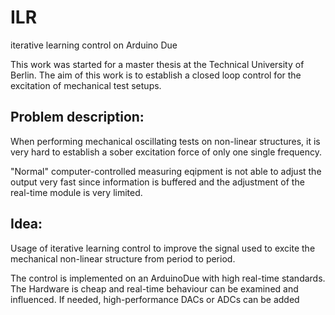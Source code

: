 # ILR
iterative learning control on Arduino Due

This work was started for a master thesis at the Technical University of Berlin.
The aim of this work is to establish a closed loop control for the excitation of mechanical test setups.

## Problem description:
When performing mechanical oscillating tests on non-linear structures, it is very hard to establish a 
sober excitation force of only one single frequency.

"Normal" computer-controlled measuring eqipment is not able to adjust the output very fast since information is buffered and the adjustment of the real-time module is very limited.

## Idea:
Usage of iterative learning control to improve the signal used to excite the mechanical non-linear 
structure from period to period.

The control is implemented on an ArduinoDue with high real-time standards. The Hardware is cheap and real-time behaviour can be examined and influenced. If needed, high-performance DACs or ADCs can be added  
